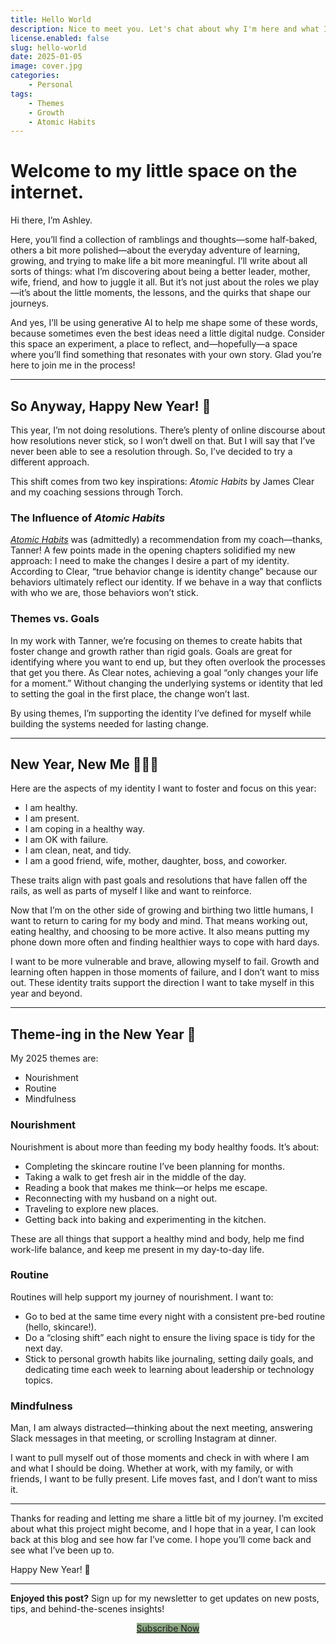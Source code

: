 ```yaml
---
title: Hello World
description: Nice to meet you. Let's chat about why I'm here and what I'm hoping to do in 2025.
license.enabled: false
slug: hello-world
date: 2025-01-05
image: cover.jpg
categories:
    - Personal
tags:
    - Themes
    - Growth
    - Atomic Habits
---
```


# Welcome to my little space on the internet.

Hi there, I’m Ashley.

Here, you’ll find a collection of ramblings and thoughts—some half-baked, others a bit more polished—about the everyday adventure of learning, growing, and trying to make life a bit more meaningful. I’ll write about all sorts of things: what I’m discovering about being a better leader, mother, wife, friend, and how to juggle it all. But it’s not just about the roles we play—it’s about the little moments, the lessons, and the quirks that shape our journeys.

And yes, I’ll be using generative AI to help me shape some of these words, because sometimes even the best ideas need a little digital nudge. Consider this space an experiment, a place to reflect, and—hopefully—a space where you’ll find something that resonates with your own story. Glad you’re here to join me in the process!

---

## So Anyway, Happy New Year! 🎉

This year, I’m not doing resolutions. There’s plenty of online discourse about how resolutions never stick, so I won’t dwell on that. But I will say that I’ve never been able to see a resolution through. So, I’ve decided to try a different approach.

This shift comes from two key inspirations: _Atomic Habits_ by James Clear and my coaching sessions through Torch.

### The Influence of _Atomic Habits_

_[Atomic Habits](https://jamesclear.com/atomic-habits)_ was (admittedly) a recommendation from my coach—thanks, Tanner! A few points made in the opening chapters solidified my new approach: I need to make the changes I desire a part of my identity. According to Clear, “true behavior change is identity change” because our behaviors ultimately reflect our identity. If we behave in a way that conflicts with who we are, those behaviors won’t stick.

### Themes vs. Goals

In my work with Tanner, we’re focusing on themes to create habits that foster change and growth rather than rigid goals. Goals are great for identifying where you want to end up, but they often overlook the processes that get you there. As Clear notes, achieving a goal “only changes your life for a moment.” Without changing the underlying systems or identity that led to setting the goal in the first place, the change won’t last.

By using themes, I’m supporting the identity I’ve defined for myself while building the systems needed for lasting change.

---

## New Year, New Me 💁🏻‍♀️

Here are the aspects of my identity I want to foster and focus on this year:
- I am healthy.
- I am present.
- I am coping in a healthy way.
- I am OK with failure.
- I am clean, neat, and tidy.
- I am a good friend, wife, mother, daughter, boss, and coworker.

These traits align with past goals and resolutions that have fallen off the rails, as well as parts of myself I like and want to reinforce.

Now that I’m on the other side of growing and birthing two little humans, I want to return to caring for my body and mind. That means working out, eating healthy, and choosing to be more active. It also means putting my phone down more often and finding healthier ways to cope with hard days.

I want to be more vulnerable and brave, allowing myself to fail. Growth and learning often happen in those moments of failure, and I don’t want to miss out. These identity traits support the direction I want to take myself in this year and beyond.

---

## Theme-ing in the New Year 🎊

My 2025 themes are:
- Nourishment
- Routine
- Mindfulness

### Nourishment

Nourishment is about more than feeding my body healthy foods. It’s about:
- Completing the skincare routine I’ve been planning for months.
- Taking a walk to get fresh air in the middle of the day.
- Reading a book that makes me think—or helps me escape.
- Reconnecting with my husband on a night out.
- Traveling to explore new places.
- Getting back into baking and experimenting in the kitchen.

These are all things that support a healthy mind and body, help me find work-life balance, and keep me present in my day-to-day life.

### Routine

Routines will help support my journey of nourishment. I want to:
- Go to bed at the same time every night with a consistent pre-bed routine (hello, skincare!).
- Do a “closing shift” each night to ensure the living space is tidy for the next day.
- Stick to personal growth habits like journaling, setting daily goals, and dedicating time each week to learning about leadership or technology topics.

### Mindfulness

Man, I am always distracted—thinking about the next meeting, answering Slack messages in that meeting, or scrolling Instagram at dinner.

I want to pull myself out of those moments and check in with where I am and what I should be doing. Whether at work, with my family, or with friends, I want to be fully present. Life moves fast, and I don’t want to miss it.

---

Thanks for reading and letting me share a little bit of my journey. I’m excited about what this project might become, and I hope that in a year, I can look back at this blog and see how far I’ve come. I hope you’ll come back and see what I’ve been up to.

Happy New Year! 🎉

---

**Enjoyed this post?**
Sign up for my newsletter to get updates on new posts, tips, and behind-the-scenes insights!

<header class="article-category">
    <a href="https://ashleyedds-figuringitout.kit.com/48e2083d4e" style="background-color:#8ea885;">Subscribe Now</a>
</header>